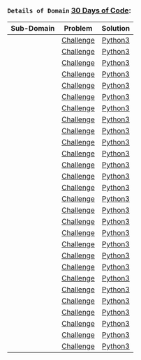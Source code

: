 ### `Details of Domain` [30 Days of Code](https://github.com/ybg345/HackerRank/tree/master/30%20Days%20of%20Code):

| Sub-Domain | Problem | Solution | 
| :----: 	 | :----:  |  :----:  |
|            |   [Challenge]()    |     [Python3]()   |
|            |   [Challenge]()    |     [Python3]()   |
|            |   [Challenge]()    |     [Python3]()   |
|            |   [Challenge]()    |     [Python3]()   |
|            |   [Challenge]()    |     [Python3]()   |
|            |   [Challenge]()    |     [Python3]()   |
|            |   [Challenge]()    |     [Python3]()   |
|            |   [Challenge]()    |     [Python3]()   |
|            |   [Challenge]()    |     [Python3]()   |
|            |   [Challenge]()    |     [Python3]()   |
|            |   [Challenge]()    |     [Python3]()   |
|            |   [Challenge]()    |     [Python3]()   |
|            |   [Challenge]()    |     [Python3]()   |
|            |   [Challenge]()    |     [Python3]()   |
|            |   [Challenge]()    |     [Python3]()   |
|            |   [Challenge]()    |     [Python3]()   |
|            |   [Challenge]()    |     [Python3]()   |
|            |   [Challenge]()    |     [Python3]()   |
|            |   [Challenge]()    |     [Python3]()   |
|            |   [Challenge]()    |     [Python3]()   |
|            |   [Challenge]()    |     [Python3]()   |
|            |   [Challenge]()    |     [Python3]()   |
|            |   [Challenge]()    |     [Python3]()   |
|            |   [Challenge]()    |     [Python3]()   |
|            |   [Challenge]()    |     [Python3]()   |
|            |   [Challenge]()    |     [Python3]()   |
|            |   [Challenge]()    |     [Python3]()   |
|            |   [Challenge]()    |     [Python3]()   |